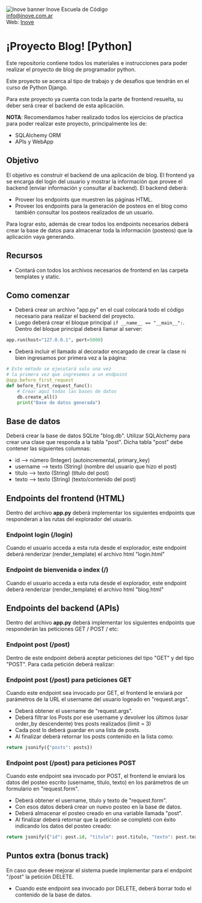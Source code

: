 ![Inove banner](/inove.jpg)
Inove Escuela de Código\
info@inove.com.ar\
Web: [Inove](http://inove.com.ar)

# ¡Proyecto Blog! [Python]
Este repositorio contiene todos los materiales e instrucciones para poder realizar el proyecto de blog de programador python.

Este proyecto se acerca al tipo de trabajo y de desafios que tendrán en el curso de Python Django.

Para este proyecto ya cuenta con toda la parte de frontend resuelta, su deber será crear el backend de esta aplicación.

__NOTA__: Recomendamos haber realizado todos los ejercicios de pŕactica para poder realizar este proyecto, principalmente los de:
- SQLAlchemy ORM
- APIs y WebApp

## Objetivo
El objetivo es construir el backend de una aplicación de blog. El frontend ya se encarga del login del usuario y mostrar la información que provee el backend (enviar información y consultar al backend). El backend deberá:
- Proveer los endpoints que muestren las páginas HTML.
- Proveer los endpoints para la generación de posteos en el blog como también consultar los posteos realizados de un usuario.

Para lograr esto, además de crear todos los endpoints necesarios deberá crear la base de datos para almacenar toda la información (posteos) que la aplicación vaya generando.

## Recursos
- Contará con todos los archivos necesarios de frontend en las carpeta templates y static.

## Como comenzar
- Deberá crear un archivo "app.py" en el cual colocará todo el código necesario para realizar el backend del proyecto.
- Luego deberá crear el bloque principal `if __name__ == "__main__":`. Dentro del bloque principal deberá llamar al server:
```python
app.run(host="127.0.0.1", port=5000)
```
- Deberá incluir el llamado al decorador encargado de crear la clase ni bien ingresamos por primera vez a la página:
```python
# Este método se ejecutará solo una vez
# la primera vez que ingresemos a un endpoint
@app.before_first_request
def before_first_request_func():
    # Crear aquí todas las bases de datos
    db.create_all()
    print("Base de datos generada")
```

## Base de datos
Deberá crear la base de datos SQLite "blog.db". Utilizar SQLAlchemy para crear una clase que responda a la tabla "post". Dicha tabla "post" debe contener las siguientes columnas:
- id --> número (Integer) (autoincremental, primary_key)
- username --> texto (String) (nombre del usuario que hizo el post)
- titulo --> texto (String) (título del post)
- texto --> texto (String) (texto/contenido del post)


## Endpoints del frontend (HTML)
Dentro del archivo __app.py__ deberá implementar los siguientes endpoints que responderan a las rutas del explorador del usuario.

### Endpoint login (/login)
Cuando el usuario acceda a esta ruta desde el explorador, este endpoint deberá renderizar (render_template) el archivo html "login.html"

### Endpoint de bienvenida o index (/)
Cuando el usuario acceda a esta ruta desde el explorador, este endpoint deberá renderizar (render_template) el archivo html "blog.html"


## Endpoints del backend (APIs)
Dentro del archivo __app.py__ deberá implementar los siguientes endpoints que responderán las peticiones GET / POST / etc:

### Endpoint post (/post)
Dentro de este endpoint deberá aceptar peticiones del tipo "GET" y del tipo "POST". Para cada petición deberá realizar:

### Endpoint post (/post) para peticiones GET
Cuando este endpoint sea invocado por GET, el frontend le enviará por parámetros de la URL el username del usuario logeado en "request.args".
- Deberá obtener el username de "request.args".
- Deberá filtrar los Posts por ese username y devolver los últimos (usar order_by descendente) tres posts realizados (limit = 3)
- Cada post lo deberá guardar en una lista de posts.
- Al finalizar deberá retornar los posts contenido en la lista como:
```python
return jsonify({"posts": posts})
```

### Endpoint post (/post) para peticiones POST
Cuando este endpoint sea invocado por POST, el frontend le enviará los datos del posteo escrito (username, titulo, texto) en los parámetros de un formulario en "request.form".
- Deberá obtener el username, titulo y texto de "request.form".
- Con esos datos deberá crear un nuevo posteo en la base de datos.
- Deberá almacenar el posteo creado en una variable llamada "post".
- Al finalizar deberá retornar que la petición se completó con éxito indicando los datos del posteo creado:
```python
return jsonify({"id": post.id, "titulo": post.titulo, "texto": post.texto})
```

## Puntos extra (bonus track)
En caso que desee mejorar el sistema puede implementar para el endpoint "/post" la petición DELETE.
- Cuando este endpoint sea invocado por DELETE, deberá borrar todo el contenido de la base de datos.